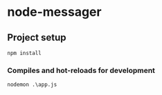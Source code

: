 # node-messager

## Project setup
```
npm install
```

### Compiles and hot-reloads for development
```
nodemon .\app.js
```
